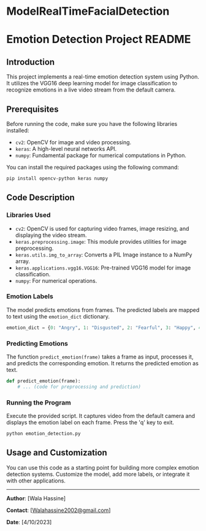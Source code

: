 # ModelRealTimeFacialDetection
# Emotion Detection Project README

## Introduction

This project implements a real-time emotion detection system using Python. It utilizes the VGG16 deep learning model for image classification to recognize emotions in a live video stream from the default camera.

## Prerequisites

Before running the code, make sure you have the following libraries installed:

- `cv2`: OpenCV for image and video processing.
- `keras`: A high-level neural networks API.
- `numpy`: Fundamental package for numerical computations in Python.

You can install the required packages using the following command:

```bash
pip install opencv-python keras numpy
```

## Code Description

### Libraries Used

- `cv2`: OpenCV is used for capturing video frames, image resizing, and displaying the video stream.
- `keras.preprocessing.image`: This module provides utilities for image preprocessing.
- `keras.utils.img_to_array`: Converts a PIL Image instance to a NumPy array.
- `keras.applications.vgg16.VGG16`: Pre-trained VGG16 model for image classification.
- `numpy`: For numerical operations.

### Emotion Labels

The model predicts emotions from frames. The predicted labels are mapped to text using the `emotion_dict` dictionary.

```python
emotion_dict = {0: "Angry", 1: "Disgusted", 2: "Fearful", 3: "Happy", 4: "Neutral", 5: "Sad", 6: "Surprised"}
```

### Predicting Emotions

The function `predict_emotion(frame)` takes a frame as input, processes it, and predicts the corresponding emotion. It returns the predicted emotion as text.

```python
def predict_emotion(frame):
    # ... (code for preprocessing and prediction)
```

### Running the Program

Execute the provided script. It captures video from the default camera and displays the emotion label on each frame. Press the 'q' key to exit.

```bash
python emotion_detection.py
```

## Usage and Customization

You can use this code as a starting point for building more complex emotion detection systems. Customize the model, add more labels, or integrate it with other applications.



---

**Author**: [Wala Hassine]

**Contact**: [Walahassine2002@gmail.com]

**Date**: [4/10/2023]
